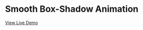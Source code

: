 # Smooth Box-Shadow Animation

[View Live Demo](https://apcurran.github.io/smooth-box-shadow-animation/)
